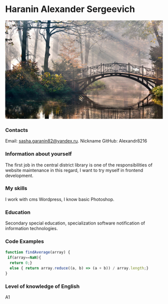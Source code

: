 # Haranin Alexander Sergeevich
![](avatar.jpg)
### Contacts
Email: sasha.garanin82@yandex.ru. Nickname GitHub: Alexandr8216
### Information about yourself
The first job in the central district library is one of the responsibilities of website maintenance in this regard, I want to try myself in frontend development.
### My skills
I work with cms Wordpress, I know basic Photoshop.
### Education 
Secondary special education, specialization software notification of information technologies. 
### Code Examples
``` javascript
function findAverage(array) {
 if(array==NaN){
  return 0;}
  else { return array.reduce((a, b) => (a + b)) / array.length;}
}
```
### Level of knowledge of English 
A1